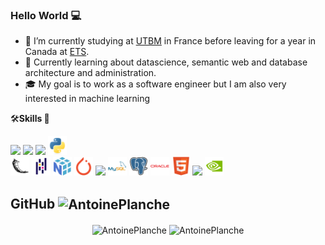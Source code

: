 ### Hello World :computer:

- 🔭 I’m currently studying at <a href="https://www.utbm.fr">UTBM</a> in France before leaving for a year in Canada at <a href="https://www.etsmtl.ca/">ETS</a>. 
- :rocket: Currently learning about datascience, semantic web and database architecture and administration.
- :mortar_board: My goal is to work as a software engineer but I am also very interested in machine learning


🛠️**Skills :floppy_disk:**

<code><img height="30" src="https://raw.githubusercontent.com/jmnote/z-icons/master/svg/java.svg"></code>
<code><img height="30" src="https://raw.githubusercontent.com/jmnote/z-icons/master/svg/cpp.svg"></code>
<code><img height="30" src="https://raw.githubusercontent.com/jmnote/z-icons/master/svg/c.svg"></code>
<code><img height="30" src="https://raw.githubusercontent.com/devicons/devicon/master/icons/python/python-original.svg">
</code><img height="30" src="https://raw.githubusercontent.com/devicons/devicon/master/icons/flask/flask-original.svg"></code>
</code><img height="30" src="https://raw.githubusercontent.com/devicons/devicon/master/icons/pandas/pandas-original.svg"></code>
</code><img height="30" src="https://raw.githubusercontent.com/devicons/devicon/master/icons/numpy/numpy-original.svg"></code>
</code><img height="30" src="https://raw.githubusercontent.com/devicons/devicon/master/icons/pytorch/pytorch-original.svg"></code>
<code><img height="30" src="https://raw.githubusercontent.com/jmnote/z-icons/master/svg/git.svg"></code>
<code><img height="30" src="https://raw.githubusercontent.com/devicons/devicon/master/icons/mysql/mysql-original-wordmark.svg"></code>
<code><img height="30" src="https://raw.githubusercontent.com/devicons/devicon/master/icons/postgresql/postgresql-original.svg"></code>
</code><img height="30" src="https://raw.githubusercontent.com/devicons/devicon/master/icons/oracle/oracle-original.svg"></code>
</code><img height="30" src="https://raw.githubusercontent.com/devicons/devicon/master/icons/html5/html5-original.svg"></code>
<code><img height="30" src="https://www.vectorlogo.zone/logos/gnu_bash/gnu_bash-icon.svg"></code>
<code><img height="30" src="https://raw.githubusercontent.com/vscode-icons/vscode-icons/master/icons/file_type_cuda.svg"></code>

## GitHub <img align="center" src="https://img.shields.io/github/followers/AntoinePlanche?style=social" alt="AntoinePlanche" />

<p align="center"> <img align="center" src="https://github-readme-stats.vercel.app/api/top-langs/?username=AntoinePlanche&layout=compact&langs_count=12" alt="AntoinePlanche" />
  <img align="center" src="https://github-readme-stats.vercel.app/api?username=AntoinePlanche&show_icons=true" alt="AntoinePlanche" />
